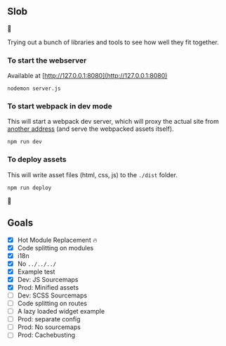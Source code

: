 ## Slob

:snail:

Trying out a bunch of libraries and tools to see how well they fit together.

### To start the webserver

Available at [http://127.0.0.1:8080](http://127.0.0.1:8080)

```
nodemon server.js
```

### To start webpack in dev mode

This will start a webpack dev server, which will proxy the actual site from
[another address](http://localhost:3333) (and serve the webpacked assets itself).

```
npm run dev
```

### To deploy assets

This will write asset files (html, css, js) to the `./dist` folder.

```
npm run deploy
```

:dancer:

## Goals

- [x] Hot Module Replacement :fire:
- [x] Code splitting on modules
- [x] i18n
- [x] No `../../../`
- [x] Example test
- [x] Dev: JS Sourcemaps
- [x] Prod: Minified assets
- [ ] Dev: SCSS Sourcemaps
- [ ] Code splitting on routes
- [ ] A lazy loaded widget example
- [ ] Prod: separate config
- [ ] Prod: No sourcemaps
- [ ] Prod: Cachebusting
